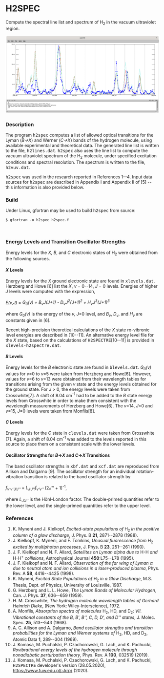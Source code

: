 # H2SPEC
Compute the spectral line list and spectrum of H<sub>2</sub> in the
vacuum ultraviolet region.

![h2spec output](h2spec_output.png)

<h3>Description</h3>
<p>The program <tt>h2spec</tt> computes a list of allowed optical
transitions for the Lyman (<i>B&rarr;X</i>) and Werner (<i>C&rarr;X</i>)
bands of the hydrogen molecule, using available experimental and 
theoretical data. The generated line list is written to the file,
<tt>h2lines.dat</tt>. <tt>h2spec</tt> also uses the line 
list to compute the vacuum ultraviolet spectrum of the H<sub>2</sub> 
molecule, under specified excitation conditions and spectral 
resolution. The spectrum is written to the file, <tt>h2vuv.dat</tt>.
</p>

<p><tt>h2spec</tt> was used in the research reported in References
1--4. Input data sources for <tt>h2spec</tt> are described in Appendix
I and Appendix II of [5] -- this information is also provided below.
</p>

<h3>Build</h3>
<p>Under Linux, gfortran may be used to build <tt>h2spec</tt>
from source:<br>

	$ gfortran -o h2spec h2spec.f
<br>

<h3>Energy Levels and Transition Oscillator Strengths</h3>
<p>
Energy levels for the <i>X</i>, <i>B</i>, and <i>C</i> electronic
states of H<sub>2</sub> were obtained from the following sources.
</p>
<h4><i>X</i> Levels</h4>
<p>
Energy levels for the <i>X</i> ground electronic state are
found in <tt>xlevels.dat</tt>. Herzberg and Howe [6] list the 
<i>X</i>, <i>v</i> = 0--14, <i>J</i> = 0 levels. Energies 
of higher <i>J</i> levels were computed with the expression,<br><br>
<i>E(v,J)</i> = <i>G<sub>0</sub>(v) + B<sub>v</sub>J(J+1) -
D<sub>v</sub>J<sup>2</sup>(J+1)<sup>2</sup> +
H<sub>v</sub>J<sup>3</sup>(J+1)<sup>3</sup></i>
<br><br>
where <i>G<sub>0</sub>(v)</i> is the energy of the <i>v, J</i>=0
level, and <i>B<sub>v</sub></i>, <i>D<sub>v</sub></i>, and
<i>H<sub>v</sub></i> are constants given in [6].
</p>
<p>
Recent high-precision theoretical calculations of the <i>X</i>
state ro-vibronic level energies are described in [10--11]. An
alternative energy level file for the <i>X</i> state, based on
the calculations of <tt>H2SPECTRE</tt>[10--11] is provided in
<tt>xlevels-h2spectre.dat</tt>.
</p>

<h4><i>B</i> Levels</h4>
<p>
Energy levels for the <i>B</i> electronic state are found in
<tt>blevels.dat</tt>. <i>G<sub>0</sub>(v)</i> values for 
<i>v</i>=0 to <i>v</i>=5 were taken from Herzberg and Howe[6]. 
However, values for <i>v</i>=6 to <i>v</i>=13 were obtained from 
their wavelength tables for transitions arising from the given 
<i>v</i> state and the energy levels obtained for the ground state. 
For <i>J</i> &gt; 0, the energy levels were taken from 
Crosswhite[7]. A shift of 8.04 cm<sup>-1</sup> had to be added to 
the <i>B</i> state energy levels from Crosswhite in order to make 
them consistent with the wavelength measurements of Herzberg and 
Howe[6]. The <i>v</i>=14, <i>J</i>=0 and <i>v</i>=15, <i>J</i>=0 
levels were taken from Monfils[8].
</p>
<h4><i>C</i> Levels</h4>
<p>
Energy levels for the <i>C</i> state in <tt>clevels.dat</tt>
were taken from Crosswhite [7]. Again, a shift of 
8.04 cm<sup>-1</sup> was added to the levels reported in this 
source to place them on a consistent scale with the lower levels.
</p>
<h4>Oscillator Strengths for <i>B</i>&rarr;<i>X</i> and
<i>C</i>&rarr;<i>X</i> Transitions</h4>
<p>
The band oscillator strengths in <tt>xbf.dat</tt> and 
<tt>xcf.dat</tt> are reproduced from Allison and Dalgarno [9].
The oscillator strength for an individual rotation-vibration
transition is related to the band oscillator strength by<br><br>
<i>f<sub>v'v''J'J''</sub></i> = 
<i>L<sub>J'J''</sub>f<sub>v'v''</sub></i> 
(2<i>J''</i> + 1)<sup>-1</sup>,
<br><br>
where <i>L<sub>J'J''</sub></i> is the H&ouml;nl-London factor. The
double-primed quantities refer to the lower level, and the
single-primed quantities refer to the upper level.
</p>

<h3>References</h3>

1. K. Myneni and J. Kielkopf, <i>Excited-state populations of</i> 
H<sub>2</sub> <i>in the positive column of a glow discharge</i>, 
J. Phys. B <b>21</b>, 2871--2878 (1988).<br>
2. J. Kielkopf, K. Myneni, and F. Tomkins, <i>Unusual fluorescence
from</i> H<sub>2</sub> <i>excited by multiphoton processes</i>,
J. Phys. B <b>23</b>, 251--261 (1990).<br>
3. J. F. Kielkopf and N. F. Allard, <i>Satellites on Lyman alpha
due to</i> H-H <i>and</i> H-H<sup>+</sup> <i>collisions</i>,
Astrophysical Journal <b>450</b>:L75--L78 (1995).<br>
4. J. F. Kielkopf and N. F. Allard, <i>Observation of the far wing
of Lyman &alpha; due to neutral atom and ion collisions in a
laser-produced plasma</i>, Phys. Rev. A <b>58</b>, 4416--4425
(1998).<br>
5. K. Myneni, <i>Excited State Populations of</i> H<sub>2</sub>
<i> in a Glow Discharge</i>, M.S. Thesis, Dept. of Physics,
University of Louisville, 1987.<br>
6. G. Herzberg and L. L. Howe, <i>The Lyman Bands of Molecular 
Hydrogen</i>, Can. J. Phys. <b>37</b>, 636--659 (1959).<br>
7. H. M. Crosswhite, <i>The hydrogen molecule wavelength tables
of Gerhard Heinrich Dieke</i>, (New York: Wiley-Interscience),
1972.<br>
8. A. Monfils, <i>Absorption spectra of molecules</i> 
H<sub>2</sub>, HD, and D<sub>2</sub>: <i>VII. Vibrational 
constants of the B, B', B'', C, D, D', and D'' states</i>, 
J. Molec. Spec. <b>25</b>, 513--543 (1968).<br>
9. A. C. Allison and A. Dalgarno, <i>Band oscillator strengths
and transition probabilities for the Lyman and Werner systems of</i>
H<sub>2</sub>, HD, and D<sub>2</sub>, Atomic Data <b>1</b>, 
289--304 (1969).<br>
10. J. Komasa, M. Puchalski, P. Czachorowski, G. Lach, and
K. Pachucki, <i>Rovibrational energy levels of the hydrogen
molecule through nonadiabatic perturbation theory</i>, Phys.
Rev. A <b>100</b>, 032519 (2019).<br>
11. J. Komasa, M. Puchalski, P. Czachorowski, G. Lach, and
K. Pachucki, <tt>H2SPECTRE</tt> developer's version (28.05.2020),
https://www.fuw.edu.pl/~krp/ (2020).<br>

